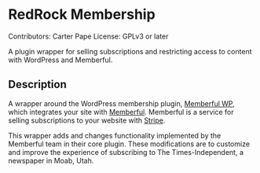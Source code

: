 # RedRock Membership

Contributors: Carter Pape
License: GPLv3 or later

A plugin wrapper for selling subscriptions and restricting access to content with WordPress and Memberful.

## Description

A wrapper around the WordPress membership plugin, [Memberful WP](https://wordpress.org/plugins/memberful-wp/), which integrates your site with [Memberful](https://memberful.com). Memberful is a service for selling subscriptions to your website with [Stripe](https://stripe.com).

This wrapper adds and changes functionality implemented by the Memberful team in their core plugin. These modifications are to customize and improve the experience of subscribing to The Times-Independent, a newspaper in Moab, Utah.